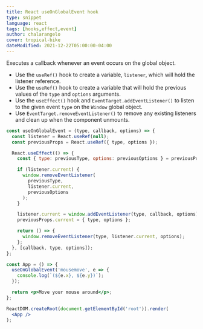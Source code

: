 ```yaml
---
title: React useOnGlobalEvent hook
type: snippet
language: react
tags: [hooks,effect,event]
author: chalarangelo
cover: tropical-bike
dateModified: 2021-12-22T05:00:00-04:00
---
```


Executes a callback whenever an event occurs on the global object.

- Use the `useRef()` hook to create a variable, `listener`, which will hold the listener reference.
- Use the `useRef()` hook to create a variable that will hold the previous values of the `type` and `options` arguments.
- Use the `useEffect()` hook and `EventTarget.addEventListener()` to listen to the given event `type` on the `Window` global object.
- Use `EventTarget.removeEventListener()` to remove any existing listeners and clean up when the component unmounts.

```jsx
const useOnGlobalEvent = (type, callback, options) => {
  const listener = React.useRef(null);
  const previousProps = React.useRef({ type, options });

  React.useEffect(() => {
    const { type: previousType, options: previousOptions } = previousProps;

    if (listener.current) {
      window.removeEventListener(
        previousType,
        listener.current,
        previousOptions
      );
    }

    listener.current = window.addEventListener(type, callback, options);
    previousProps.current = { type, options };

    return () => {
      window.removeEventListener(type, listener.current, options);
    };
  }, [callback, type, options]);
};
```

```jsx
const App = () => {
  useOnGlobalEvent('mousemove', e => {
    console.log(`(${e.x}, ${e.y})`);
  });

  return <p>Move your mouse around</p>;
};

ReactDOM.createRoot(document.getElementById('root')).render(
  <App />
);
```
